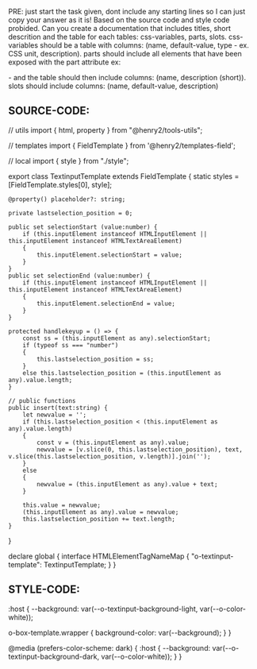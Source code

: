 PRE: just start the task given, dont include any starting lines so I can just copy your answer as it is!
 Based on the source code and style code probided. Can you create a documentation that includes titles, short descrition and the table for each tables: css-variables, parts, slots.
css-variables should be a table with columns: (name, default-value, type - ex. CSS unit, description).
parts should include all elements that have been exposed with the part attribute ex: <p part='foo'> - and the table should then include columns: (name, description (short)).
slots should include columns: (name, default-value, description)

## SOURCE-CODE:
// utils 
import { html, property } from "@henry2/tools-utils";

// templates
import { FieldTemplate } from '@henry2/templates-field';

// local
import { style } from "./style";

export class TextinputTemplate<T extends HTMLElement = HTMLInputElement> extends FieldTemplate<T> {
    static styles = [FieldTemplate.styles[0], style];

    @property() placeholder?: string;

    private lastselection_position = 0;

    public set selectionStart (value:number) {
        if (this.inputElement instanceof HTMLInputElement || this.inputElement instanceof HTMLTextAreaElement)
        {
            this.inputElement.selectionStart = value;
        }
    }
    public set selectionEnd (value:number) {
        if (this.inputElement instanceof HTMLInputElement || this.inputElement instanceof HTMLTextAreaElement)
        {
            this.inputElement.selectionEnd = value;
        }
    }

    protected handlekeyup = () => {
        const ss = (this.inputElement as any).selectionStart;
        if (typeof ss === "number")
        {
            this.lastselection_position = ss;
        }
        else this.lastselection_position = (this.inputElement as any).value.length;
    }

    // public functions
    public insert(text:string) {
        let newvalue = '';
        if (this.lastselection_position < (this.inputElement as any).value.length)
        {
            const v = (this.inputElement as any).value;
            newvalue = [v.slice(0, this.lastselection_position), text, v.slice(this.lastselection_position, v.length)].join('');
        }
        else 
        {
            newvalue = (this.inputElement as any).value + text;
        }

        this.value = newvalue;
        (this.inputElement as any).value = newvalue;
        this.lastselection_position += text.length;
    }
}


declare global {
    interface HTMLElementTagNameMap {
        "o-textinput-template": TextinputTemplate;
    }
}

## STYLE-CODE:
:host {
  --background: var(--o-textinput-background-light, var(--o-color-white));

  o-box-template.wrapper {
    background-color: var(--background);
  }
}

@media (prefers-color-scheme: dark) {
  :host {
    --background: var(--o-textinput-background-dark, var(--o-color-white));
  }
}
